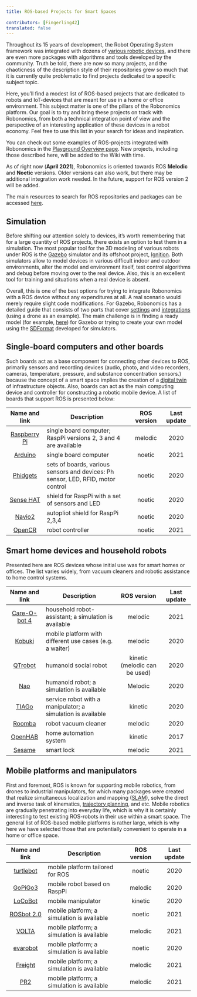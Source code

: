 ```yaml
---
title: ROS-based Projects for Smart Spaces
 
contributors: [Fingerling42]
translated: false
---
```


Throughout its 15 years of development, the Robot Operating System framework was integrated with dozens of [various robotic devices](https://robots.ros.org/), and there are even more packages with algorithms and tools developed by the community. Truth be told, there are now so many projects, and the chaoticness of the description style of their repositories grew so much that it is currently quite problematic to find projects dedicated to a specific subject topic. 

Here, you’ll find a modest list of ROS-based projects that are dedicated to robots and IoT-devices that are meant for use in a home or office environment. This subject matter is one of the pillars of the Robonomics platform. Our goal is to try and bring these projects on track with Robonomics, from both a technical integration point of view and the perspective of an interesting application of these devices in a robot economy. Feel free to use this list in your search for ideas and inspiration.

You can check out some examples of ROS-projects integrated with Robonomics in the [Playground Overview page](https://wiki.robonomics.network/docs/en/playground-overview/). New projects, including those described here, will be added to the Wiki with time.

As of right now (**April 2021**), Robonomics is oriented towards ROS **Melodic** and **Noetic** versions. Older versions can also work, but there may be additional integration work needed. In the future, support for ROS version 2 will be added.

The main resources to search for ROS repositories and packages can be accessed [here](https://index.ros.org/).

## Simulation

Before shifting our attention solely to devices, it’s worth remembering that for a large quantity of ROS projects, there exists an option to test them in a simulation. The most popular tool for the 3D modeling of various robots under ROS is the [Gazebo](http://gazebosim.org/) simulator and its offshoot project, [Ignition](https://index.ros.org/r/ros_ign/). Both simulators allow to model devices in various difficult indoor and outdoor environments, alter the model and environment itself, test control algorithms and debug before moving over to the real device. Also, this is an excellent tool for training and situations when a real device is absent.

Overall, this is one of the best options for trying to integrate Robonomics with a ROS device without any expenditures at all. A real scenario would merely require slight code modifications. For Gazebo, Robonomics has a detailed guide that consists of two parts that cover [settings](https://wiki.robonomics.network/docs/en/connect-any-ros-compatible-robot-under-robonomics-parachain-control-1/) and [integrations](https://wiki.robonomics.network/docs/en/connect-any-ros-compatible-robot-under-robonomics-parachain-control-2/) (using a drone as an example). The main challenge is in finding a ready model (for example, [here](https://github.com/osrf/gazebo_models)) for Gazebo or trying to create your own model using the [SDFormat](http://sdformat.org/) developed for simulators. 

## Single-board computers and other boards

Such boards act as a base component for connecting other devices to ROS, primarily sensors and recording devices (audio, photo, and video recorders, cameras, temperature, pressure, and substance concentration sensors.) because the concept of a smart space implies the creation of a [digital twin](https://gateway.pinata.cloud/ipfs/QmNNdLG3vuTsJtZtNByWaDTKRYPcBZSZcsJ1FY6rTYCixQ/Robonomics_keypoint_March_2021.pdf) of infrastructure objects. Also, boards can act as the main computing device and controller for constructing a robotic mobile device. A list of boards that support ROS is presented below:

| Name and link                                                                                         |                                    Description                                  | ROS version | Last update |
|:-----------------------------------------------------------------------------------------------------:|---------------------------------------------------------------------------------|:-----------:|:-----------:|
|  [Raspberry Pi](http://wiki.ros.org/ROSberryPi/Installing%20ROS%20Melodic%20on%20the%20Raspberry%20Pi)| single board computer; RaspPi versions 2, 3 and 4 are available                 |   melodic   |     2020    |
|    [Arduino](http://wiki.ros.org/rosserial_arduino)                                                   | single board computer                                                           |    noetic   |     2021    |
|    [Phidgets](http://wiki.ros.org/phidgets)                                                           | sets of boards, various sensors and devices: Ph sensor, LED, RFID, motor control|    noetic   |     2020    |
|   [Sense HAT](https://wiki.ros.org/sensehat_ros)                                                      | shield for RaspPi with a set of sensors and LED                                 |    noetic   |     2020    |
|     [Navio2](https://navio2.emlid.com/)                                                               | autopliot shield for RaspPi 2,3,4                                               |    noetic   |     2020    |
|     [OpenCR](http://wiki.ros.org/opencr)                                                              | robot controller                                                                |    noetic   |     2021    |

## Smart home devices and household robots

Presented here are ROS devices whose initial use was for smart homes or offices. The list varies widely, from vacuum cleaners and robotic assistance to home control systems.

| Name and link                                             | Description                                                 |          ROS version          | Last update |
|:---------------------------------------------------------:|-------------------------------------------------------------|:-----------------------------:|:-----------:|
|  [Care-O-bot 4](http://wiki.ros.org/care-o-bot)           | household robot-assistant; a simulation is available        |            melodic            |     2021    |
|     [Kobuki](http://wiki.ros.org/kobuki)                  | mobile platform with different use cases (e.g. a waiter)    |            melodic            |     2020    |
|    [QTrobot](http://wiki.ros.org/Robots/qtrobot)          | humanoid social robot                                       | kinetic (melodic can be used) |     2020    |
|      [Nao](http://wiki.ros.org/nao)                       | humanoid robot; a simulation is available                   |            Melodic            |     2020    |
|     [TIAGo](http://wiki.ros.org/Robots/TIAGo)             | service robot with a manipulator; a simulation is available |            kinetic            |     2020    |
|     [Roomba](https://github.com/AutonomyLab/create_robot) | robot vacuum cleaner                                        |            melodic            |     2020    |
|    [OpenHAB](http://wiki.ros.org/iot_bridge)              | home automation system                                      |            kinetic            |     2017    |
|     [Sesame](https://index.ros.org/p/sesame_ros/)         | smart lock                                                  |            melodic            |     2021    |

## Mobile platforms and manipulators

First and foremost, ROS is known for supporting mobile robotics, from drones to industrial manipulators, for which many packages were created that realize simultaneous localization and mapping ([SLAM](http://wiki.ros.org/rtabmap_ros)), solve the direct and inverse task of kinematics, [trajectory planning](https://moveit.ros.org/), and etc. Mobile robotics are gradually penetrating into everyday life, which is why it is certainly interesting to test existing ROS-robots in their use within a smart space. The general list of ROS-based mobile platforms is rather large, which is why here we have selected those that are potentially convenient to operate in a home or office space. 

| Name and link                                             | Description                                | ROS version | Last update |
|:---------------------------------------------------------:|--------------------------------------------|:-----------:|:-----------:|
|   [turtlebot](http://wiki.ros.org/turtlebot3)             | mobile platform tailored for ROS           |    noetic   |     2020    |
|    [GoPiGo3](http://wiki.ros.org/Robots/gopigo3)          | mobile robot based on RaspPi               |   melodic   |     2020    |
|    [LoCoBot](http://wiki.ros.org/locobot)                 | mobile manipulator                         |   kinetic   |     2020    |
|   [ROSbot 2.0](http://wiki.ros.org/Robots/ROSbot-2.0)     | mobile platform; a simulation is available |    noetic   |     2021    |
|     [VOLTA](http://wiki.ros.org/Robots/Volta)             | mobile platform; a simulation is available |   melodic   |     2021    |
|    [evarobot](http://wiki.ros.org/Robots/evarobot)        | mobile platform; a simulation is available |    noetic   |     2020    |
|    [Freight](http://wiki.ros.org/Robots/freight)          | mobile platform; a simulation is available |   melodic   |     2021    |
|      [PR2](http://wiki.ros.org/Robots/PR2)                | mobile platform; a simulation is available |   melodic   |     2021    |